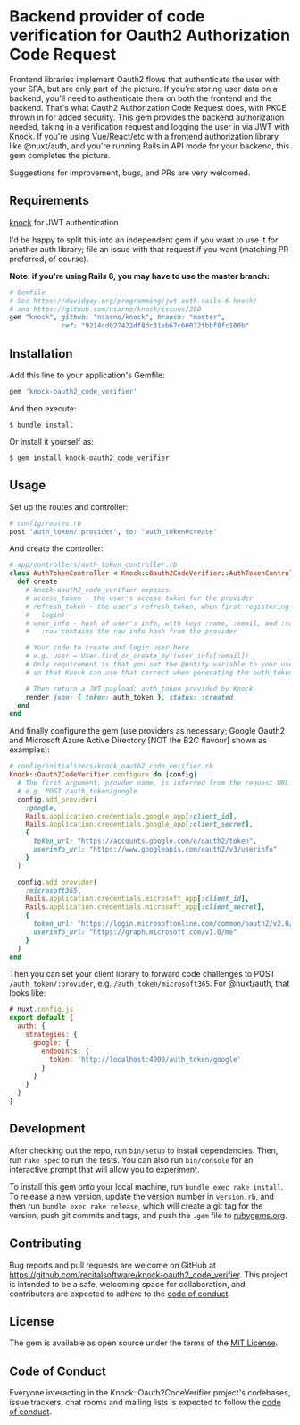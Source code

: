 # Backend provider of code verification for Oauth2 Authorization Code Request

Frontend libraries implement Oauth2 flows that authenticate the user with your
SPA, but are only part of the picture. If you're storing user data on a backend,
you'll need to authenticate them on both the frontend and the backend. That's
what Oauth2   Authorization Code Request does, with PKCE thrown in for added
security. This gem provides the backend authorization needed, taking in a
verification request and logging the user in via JWT with Knock. If you're using
Vue/React/etc with a frontend authorization library like @nuxt/auth, and you're
running Rails in API mode for your backend, this gem completes the picture.

Suggestions for improvement, bugs, and PRs are very welcomed.

## Requirements

[knock](https://github.com/nsarno/knock) for JWT authentication 

I'd be happy to split this into an independent gem if you want to use it for
another auth library; file an issue with that request if you want (matching
PR preferred, of course).

**Note: if you're using Rails 6, you may have to use the master branch:**

```ruby
# Gemfile
# See https://davidgay.org/programming/jwt-auth-rails-6-knock/
# and https://github.com/nsarno/knock/issues/250
gem "knock", github: "nsarno/knock", branch: "master",
             ref: "9214cd027422df8dc31eb67c60032fbbf8fc100b"
```

## Installation

Add this line to your application's Gemfile:

```ruby
gem 'knock-oauth2_code_verifier'
```

And then execute:

    $ bundle install

Or install it yourself as:

    $ gem install knock-oauth2_code_verifier

## Usage

Set up the routes and controller:

```ruby
# config/routes.rb
post "auth_token/:provider", to: "auth_token#create"
```

And create the controller:

```ruby
# app/controllers/auth_token_controller.rb
class AuthTokenController < Knock::Oauth2CodeVerifier::AuthTokenController
  def create
    # knock-oauth2_code_verifier exposes:
    # access_token - the user's access token for the provider
    # refresh_token - the user's refresh_token, when first registering (blank on
    #   login)
    # user_info - hash of user's info, with keys :name, :email, and :raw
    #   :raw contains the raw info hash from the provider

    # Your code to create and login user here
    # e.g. user = User.find_or_create_by!(user_info[:email])
    # Only requirement is that you set the @entity variable to your user object
    # so that Knock can use that correct when generating the auth_token

    # Then return a JWT payload; auth_token provided by Knock
    render json: { token: auth_token }, status: :created
  end
end
```

And finally configure the gem (use providers as necessary; Google Oauth2 and
Microsoft Azure Active Directory [NOT the B2C flavour] shown as examples):

```ruby
# config/initializers/knock_oauth2_code_verifier.rb
Knock::Oauth2CodeVerifier.configure do |config|
  # The first argument, provder name, is inferred from the request URL:
  # e.g. POST /auth_token/google
  config.add_provider(
    :google,
    Rails.application.credentials.google_app[:client_id],
    Rails.application.credentials.google_app[:client_secret],
    {
      token_url: "https://accounts.google.com/o/oauth2/token",
      userinfo_url: "https://www.googleapis.com/oauth2/v3/userinfo"
    }
  )

  config.add_provider(
    :microsoft365,
    Rails.application.credentials.microsoft_app[:client_id],
    Rails.application.credentials.microsoft_app[:client_secret],
    {
      token_url: "https://login.microsoftonline.com/common/oauth2/v2.0/token",
      userinfo_url: "https://graph.microsoft.com/v1.0/me"
    }
  )
end
```

Then you can set your client library to forward code challenges to POST
`/auth_token/:provider`, e.g. `/auth_token/microsoft365`. For @nuxt/auth, that
looks like:

```javascript
# nuxt.config.js
export default {
  auth: {
    strategies: {
      google: {
        endpoints: {
          token: 'http://localhost:4000/auth_token/google'
        }
      }
    }
  }
}
```

## Development

After checking out the repo, run `bin/setup` to install dependencies. Then,
run `rake spec` to run the tests. You can also run `bin/console` for an
interactive prompt that will allow you to experiment.

To install this gem onto your local machine, run `bundle exec rake install`. To
release a new version, update the version number in `version.rb`, and then run
`bundle exec rake release`, which will create a git tag for the version, push
git commits and tags, and push the `.gem` file to
[rubygems.org](https://rubygems.org).

## Contributing

Bug reports and pull requests are welcome on GitHub at
https://github.com/recitalsoftware/knock-oauth2_code_verifier. This project is
intended to be a safe, welcoming space for collaboration, and contributors are
expected to adhere to the
[code of conduct](https://github.com/recitalsoftware/knock-oauth2_code_verifier/blob/master/CODE_OF_CONDUCT.md).


## License

The gem is available as open source under the terms of the
[MIT License](https://opensource.org/licenses/MIT).

## Code of Conduct

Everyone interacting in the Knock::Oauth2CodeVerifier project's codebases, issue
trackers, chat rooms and mailing lists is expected to follow the
[code of conduct](https://github.com/recitalsoftware/knock-oauth2_code_verifier/blob/master/CODE_OF_CONDUCT.md).
